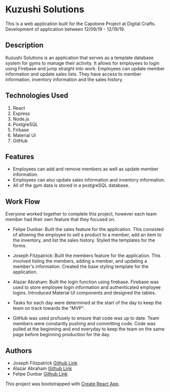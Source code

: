 # Kuzushi Solutions

This is a web application built for the Capstone Project at Digital Crafts. Development of application between 12/09/19 - 12/19/19.

## Description

Kuzushi Solutions is an application that serves as a template database system for gyms to manage their activity. It allows for employees to login using Firebase and jump straight into work. Employees can update member information and update sales lists. They have access to member information, inventory information and the sales history. 

## Technologies Used

1. React
2. Express
3. Node.js
4. PostgreSQL
5. Firbase
6. Material UI
7. GitHub

## Features 

* Employees can add and remove members as well as update member information.
* Employees can also update sales information and inventory information.
* All of the gym data is stored in a postgreSQL database. 

## Work Flow

Everyone worked together to complete this project, however each team member had their own feature that they focused on.

* Felipe Dunbar: Built the sales feature for the application. This consisted of allowing the employee to sell a product to a member, add an item to the inventory, and list the sales history. Styled the templates for the forms.

* Joseph Fitzpatrick: Built the members feature for the application. This involved listing the members, adding a member, and updating a member's information. Created the base styling template for the application.

* Alazar Abraham: Built the login function using firebase. Firebase was used to store employee login information and authenticated employee logins. Introduced Material UI components and designed the tables.

* Tasks for each day were determined at the start of the day to keep the team on track towards the "MVP".

* GitHub was used profusely to ensure that code was up to date. Team members were constantly pushing and committing code. Code was pulled at the beginning and end everyday to keep the team on the same page before beginning production for the day.

## Authors

* Joseph Fitzpatrick [Github Link](https://github.com/joeyf116)
* Alazar Abraham [Github Link](https://github.com/alazarabraham)
* Felipe Dunbar [Github Link](https://github.com/FelipeD97)



This project was bootstrapped with [Create React App](https://github.com/facebook/create-react-app).